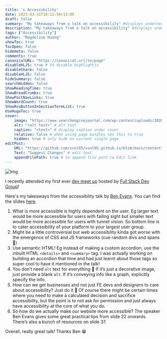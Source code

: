 ```yaml
---
title: '♿️ Accessibility'
date: 2023-03-31T18:11:56+13:00
draft: false
summary: "My takeaways from a talk on accessibility" #displays underneath title in blog title card on homepage
description: "My takeaways from a talk on accessibility" #displays underneath title in actual blog page
tags: ["Accessibility"]
author: "Magdeline Huang"
showToc: true
TocOpen: false
hidemeta: false
comments: true
canonicalURL: "https://canonical.url/to/page"
disableHLJS: true # to disable highlightjs
disableShare: false
disableHLJS: false
hideSummary: false
searchHidden: false
ShowReadingTime: true
ShowBreadCrumbs: true
ShowPostNavLinks: true
ShowWordCount: true
ShowRssButtonInSectionTermList: true
UseHugoToc: true
cover:
    image: "https://www.searchenginejournal.com/wp-content/uploads/2020/08/9-ways-you-can-make-your-website-more-accessible-5f3f5d3bd7a34.png" # image path/url
    alt: "<alt text>" # alt text
    caption: "<text>" # display caption under cover
    relative: false # when using page bundles set this to true
    hidden: true # only hide on current single page
editPost:
    URL: "https://github.com/xsol05/xsol05.github.io/blob/main/content"
    Text: "Suggest Changes" # edit text
    appendFilePath: true # to append file path to Edit link
---
```


<!-- {{< figure src="/images/fullstackdev.jpg#left" alt="Full stack dev meetup" caption="Full stack dev meetup" height="400px" width="300px">}} -->

<!-- {{< figure src="/images/accessibility.jpg#centre" alt="Accessibility Erosion by Ben Evans" caption="Accessibility Erosion by Ben Evans" height="400px" width="300px">}} -->

![Img](https://www.searchenginejournal.com/wp-content/uploads/2020/08/9-ways-you-can-make-your-website-more-accessible-5f3f5d3bd7a34.png#center)

I recently attended my first ever [dev meet up](https://www.meetup.com/full-stack-dev-new-zealand/events/291941981/) hosted by [Full Stack Dev Group](https://www.meetup.com/full-stack-dev-new-zealand/)!

Here's my takeaways from the accessibility talk by [Ben Evans](https://benevans.buzz/). You can find the slides [here](https://docs.google.com/presentation/d/1tAjibS4JIEm7VwjFTmsU8Y3-yHDPeH-ZIN-lo1m52Gk/edit#slide=id.gd362d286f3_1_0).

1. What is more accessible is highly dependent on the user. Eg larger text would be more accessible for users with failing sight but smaller text would be more accessible for users with tunnel vision. So bottom line is to cater accessibility of your platform to your largest user group.
2. Might be a little controversial but web accessibility kinda got worse with the emergence of CSS and JS frameworks (cue random divs and spans 🥲)
3. Use semantic HTML! Eg instead of making a custom accordion, use the inbuilt HTML `<details>` and `<summary>` tag. I was actually working on building an accordion that time and had just learnt about those tags so super cool to have it mentioned in the talk!
4. You don’t need `alt` text for everything 👀 If it’s just a decorative image, just provide a blank `alt`. If it’s conveying info like a graph, explicitly specify the info.
5. How can we get businesses and not just FE devs and designers to care about accessibility? Just do it 🤡 Of course there might be certain times where you need to make a calculated decision and sacrifice accessibility, but the point is to not ask for permission and just always have accessibility at the core of what you do.
6. So how do we actually make our website more accessible? The speaker Ben Evans gives some great practical tips from slide 22 onwards. There’s also a bunch of resources on slide 37.

Overall, really great talk! Thanks Ben 😁
